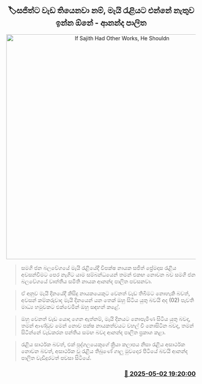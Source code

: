 <p align='center'><b><h2 align='center' title='If Sajith Had Other Works, He Shouldn't Have Attended the May Day Rally - Ananda Palitha'>🏷සජිත්ට වැඩ තියෙනවා නම්, මැයි රැළියට එන්නේ නැතුව ඉන්න ඕනේ - ආනන්ද පාලිත</h2></b></p>
<p align='center'><img src='https://helakuru.sgp1.cdn.digitaloceanspaces.com/esana/images/lib/ananda-palitha-new-unp.jpg' width='600' alt='If Sajith Had Other Works, He Shouldn't Have Attended the May Day Rally - Ananda Palitha'></p>

> සමගි ජන බලවේගයේ මැයි රැළියේදී විපක්ෂ නායක සජිත් ප්‍රේමදාස රැළිය අවසන්වීමට පෙර නැගිට යාම සම්බන්ධයෙන් තමන් එකඟ නොවන බව සමගි ජන බලවේගයේ වෘත්තීය සමිති නායක ආනන්ද පාලිත පවසනවා.

> ඒ අනුව මැයි දිනයේදී කිසිදු නායකයෙකුට වෙනත් වැඩ තිබීමට නොහැකි බවත්, අවසන් කම්කරුවාද මැයි දිනයෙන් යන තෙක් ඔහු සිටිය යුතු බවයි අද (02) පැවති මාධ්‍ය හමුවකට එක්වෙමින් ඔහු සඳහන් කළේ.

> ඔහු වෙනත් වැඩ යොදා ගෙන ඇත්නම්, මැයි දිනයට නොපැමිණ සිටිය යුතු බවද, තමන් ආණ්ඩුව මෙන් නොව පක්ෂ නායකත්වයට වහල් වී නොසිටින බවද, තමන් සිටින්නේ වැඩකරන පන්තිය සමඟ බවද ආනන්ද පාලිත ප්‍රකාශ කළා.

> රැළිය සාර්ථක බවත්, එක් පුද්ගලයෙකුගේ ක්‍රියා කලාපය නිසා රැළිය අසාර්ථක නොවන බවත්, අසාර්ථක වූ රැළිය ති‍බුණේ ගාලු මුවදොර පි‍ටියේ බවයි ආනන්ද පාලිත වැඩිදුරටත් පවසා සිටියේ.



<h3 align='right'><a href='https://www.helakuru.lk/esana/p/109750/'>📅 2025-05-02 19:20:00</a></h3>
